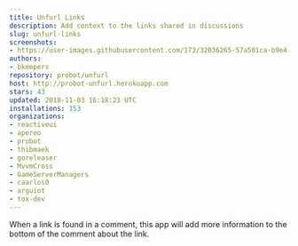```yaml
---
title: Unfurl Links
description: Add context to the links shared in discussions
slug: unfurl-links
screenshots:
- https://user-images.githubusercontent.com/173/32036265-57a501ca-b9e4-11e7-9db3-52374fb7290c.png
authors:
- bkeepers
repository: probot/unfurl
host: http://probot-unfurl.herokuapp.com
stars: 43
updated: 2018-11-03 16:18:23 UTC
installations: 153
organizations:
- reactiveui
- apereo
- probot
- thibmaek
- goreleaser
- MvvmCross
- GameServerManagers
- caarlos0
- arguiot
- tox-dev
---
```


When a link is found in a comment, this app will add more information to the bottom of the comment about the link.

